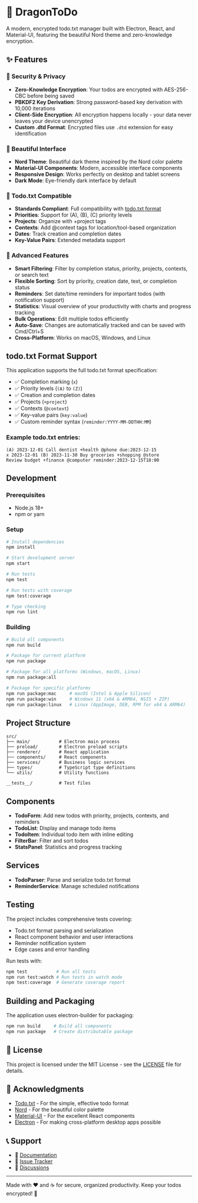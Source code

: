 # 🐉 DragonToDo

A modern, encrypted todo.txt manager built with Electron, React, and Material-UI, featuring the beautiful Nord theme and zero-knowledge encryption.

## ✨ Features

### 🔐 Security & Privacy
- **Zero-Knowledge Encryption**: Your todos are encrypted with AES-256-CBC before being saved
- **PBKDF2 Key Derivation**: Strong password-based key derivation with 10,000 iterations
- **Client-Side Encryption**: All encryption happens locally - your data never leaves your device unencrypted
- **Custom .dtd Format**: Encrypted files use `.dtd` extension for easy identification

### 🎨 Beautiful Interface
- **Nord Theme**: Beautiful dark theme inspired by the Nord color palette
- **Material-UI Components**: Modern, accessible interface components
- **Responsive Design**: Works perfectly on desktop and tablet screens
- **Dark Mode**: Eye-friendly dark interface by default

### 📝 Todo.txt Compatible
- **Standards Compliant**: Full compatibility with [todo.txt format](https://github.com/todotxt/todo.txt)
- **Priorities**: Support for (A), (B), (C) priority levels
- **Projects**: Organize with +project tags
- **Contexts**: Add @context tags for location/tool-based organization
- **Dates**: Track creation and completion dates
- **Key-Value Pairs**: Extended metadata support

### 🚀 Advanced Features
- **Smart Filtering**: Filter by completion status, priority, projects, contexts, or search text
- **Flexible Sorting**: Sort by priority, creation date, text, or completion status
- **Reminders**: Set date/time reminders for important todos (with notification support)
- **Statistics**: Visual overview of your productivity with charts and progress tracking
- **Bulk Operations**: Edit multiple todos efficiently
- **Auto-Save**: Changes are automatically tracked and can be saved with Cmd/Ctrl+S
- **Cross-Platform**: Works on macOS, Windows, and Linux

## todo.txt Format Support

This application supports the full todo.txt format specification:

- ✅ Completion marking (`x`)
- ✅ Priority levels (`(A)` to `(Z)`)
- ✅ Creation and completion dates
- ✅ Projects (`+project`)
- ✅ Contexts (`@context`)
- ✅ Key-value pairs (`key:value`)
- ✅ Custom reminder syntax (`reminder:YYYY-MM-DDTHH:MM`)

### Example todo.txt entries:

```
(A) 2023-12-01 Call dentist +health @phone due:2023-12-15
x 2023-12-01 (B) 2023-11-30 Buy groceries +shopping @store
Review budget +finance @computer reminder:2023-12-15T18:00
```

## Development

### Prerequisites

- Node.js 18+
- npm or yarn

### Setup

```bash
# Install dependencies
npm install

# Start development server
npm start

# Run tests
npm test

# Run tests with coverage
npm test:coverage

# Type checking
npm run lint
```

### Building

```bash
# Build all components
npm run build

# Package for current platform
npm run package

# Package for all platforms (Windows, macOS, Linux)
npm run package:all

# Package for specific platforms
npm run package:mac     # macOS (Intel & Apple Silicon)
npm run package:win     # Windows 11 (x64 & ARM64, NSIS + ZIP)
npm run package:linux   # Linux (AppImage, DEB, RPM for x64 & ARM64)
```

## Project Structure

```
src/
├── main/           # Electron main process
├── preload/        # Electron preload scripts
├── renderer/       # React application
├── components/     # React components
├── services/       # Business logic services
├── types/          # TypeScript type definitions
└── utils/          # Utility functions

__tests__/          # Test files
```

## Components

- **TodoForm**: Add new todos with priority, projects, contexts, and reminders
- **TodoList**: Display and manage todo items
- **TodoItem**: Individual todo item with inline editing
- **FilterBar**: Filter and sort todos
- **StatsPanel**: Statistics and progress tracking

## Services

- **TodoParser**: Parse and serialize todo.txt format
- **ReminderService**: Manage scheduled notifications

## Testing

The project includes comprehensive tests covering:

- Todo.txt format parsing and serialization
- React component behavior and user interactions
- Reminder notification system
- Edge cases and error handling

Run tests with:

```bash
npm test           # Run all tests
npm run test:watch # Run tests in watch mode
npm test:coverage  # Generate coverage report
```

## Building and Packaging

The application uses electron-builder for packaging:

```bash
npm run build     # Build all components
npm run package   # Create distributable package
```

## 📄 License

This project is licensed under the MIT License - see the [LICENSE](LICENSE) file for details.

## 🙏 Acknowledgments

- [Todo.txt](https://github.com/todotxt/todo.txt) - For the simple, effective todo format
- [Nord](https://nordtheme.com/) - For the beautiful color palette
- [Material-UI](https://mui.com/) - For the excellent React components
- [Electron](https://electronjs.org/) - For making cross-platform desktop apps possible

## 📞 Support

- 📖 [Documentation](https://github.com/jskoll/DragonToDo/wiki)
- 🐛 [Issue Tracker](https://github.com/jskoll/DragonToDo/issues)
- 💬 [Discussions](https://github.com/jskoll/DragonToDo/discussions)

---

Made with ❤️ and ☕ for secure, organized productivity. Keep your todos encrypted! 🐉